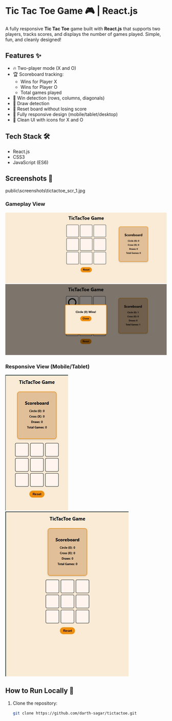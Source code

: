 # Tic Tac Toe Game 🎮 | React.js

A fully responsive **Tic Tac Toe** game built with **React.js** that supports two players, tracks scores, and displays the number of games played. Simple, fun, and cleanly designed!

## Features ✨
- 🔥 Two-player mode (X and O)
- 🏆 Scoreboard tracking:
  - Wins for Player X
  - Wins for Player O
  - Total games played
- 🧠 Win detection (rows, columns, diagonals)
- 🤝 Draw detection
- 🔄 Reset board without losing score
- 📱 Fully responsive design (mobile/tablet/desktop)
- 🎨 Clean UI with icons for X and O

## Tech Stack 🛠️
- React.js
- CSS3
- JavaScript (ES6)

## Screenshots 📸
public\screenshots\tictactoe_scr_1.jpg
### Gameplay View
![Gameplay](public\screenshots\tictactoe_scr_2.jpg)
![Gameplay](public\screenshots\tictactoe_scr_1.jpg)

### Responsive View (Mobile/Tablet)
![Responsive View](public\screenshots\tictactoe_scr_3.jpg)
![Responsive View](public\screenshots\tictactoe_scr_4.jpg)

## How to Run Locally 🚀
1. Clone the repository:
   ```bash
   git clone https://github.com/darth-sagar/tictactoe.git

